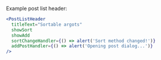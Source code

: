 Example post list header:

```jsx
<PostListHeader
  titleText="Sortable argots"
  showSort
  showAdd
  sortChangeHandler={() => alert('Sort method changed!')}
  addPostHandler={() => alert('Opening post dialog...')}
/>
```
